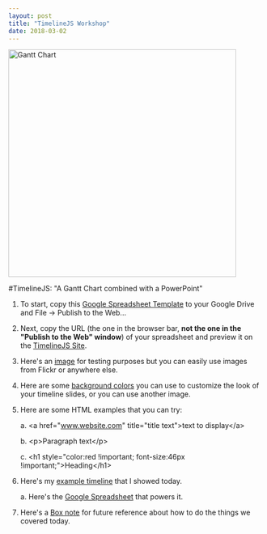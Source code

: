 ```yaml
---
layout: post
title: "TimelineJS Workshop"
date: 2018-03-02
---
```

<img src="https://upload.wikimedia.org/wikipedia/commons/thumb/5/57/GanttChartAnatomy.svg/1200px-GanttChartAnatomy.svg.png" alt="Gantt Chart" width="450px"/>


#TimelineJS: "A Gantt Chart combined with a PowerPoint"


1. To start, copy this [Google Spreadsheet Template](https://docs.google.com/spreadsheets/d/1pHBvXN7nmGkiG8uQSUB82eNlnL8xHu6kydzH_-eguHQ/template/preview?usp=drive_web) to your Google Drive and File -> Publish to the Web...

2. Next, copy the URL (the one in the browser bar, **not the one in the "Publish to the Web" window**) of your spreadsheet and preview it on the [TimelineJS Site](https://timeline.knightlab.com/#make-step-3).

3. Here's an [image](https://cdn.theatlantic.com/assets/media/img/mt/2015/04/AshevilleScene/lead_960.jpg?1430308869) for testing purposes but you can easily use images from Flickr or anywhere else.

4. Here are some [background colors](https://www.w3schools.com/colors/colors_names.asp) you can use to customize the look of your timeline slides, or you can use another image.

5. Here are some HTML examples that you can try:
  
    a. &lt;a href="www.website.com" title="title text"&gt;text to display&lt;/a&gt;
    
    b. &lt;p&gt;Paragraph text&lt;/p&gt;
    
    c. &lt;h1 style="color:red !important; font-size:46px !important;"&gt;Heading&lt;/h1&gt;
    
6. Here's my [example timeline](https://nhomenda.github.io/blog/2017/06/15/timeline-js-example) that I showed today.
    
    a. Here's the [Google Spreadsheet](https://docs.google.com/spreadsheets/d/14oeUonTxPoHDJQD5md5Ir3TtozcDs8wdurWWtd25SV8/edit#gid=00) that powers it.
    
7. Here's a [Box note](https://iu.app.box.com/notes/138331377986) for future reference about how to do the things we covered today.
